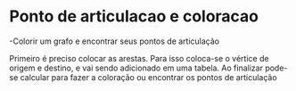 # Ponto de articulacao e coloracao

<p>-Colorir um grafo e encontrar seus pontos de articulação</p>
<p>Primeiro é preciso colocar as arestas. Para isso coloca-se o vértice de origem e destino, e vai sendo adicionado em uma tabela. Ao finalizar pode-se calcular para fazer a coloração ou encontrar os pontos de articulação</p>
